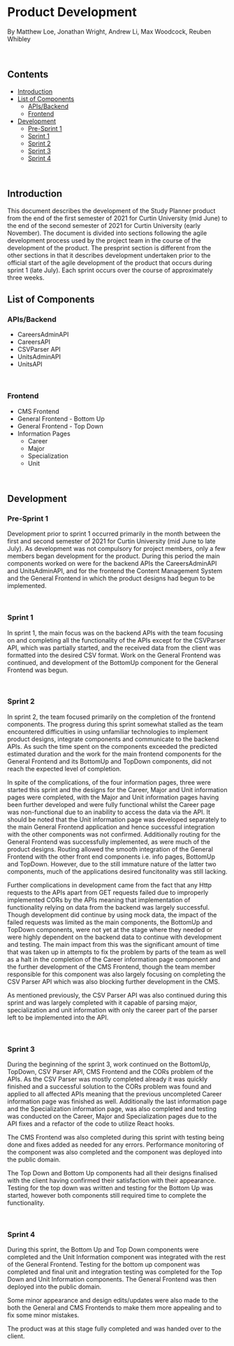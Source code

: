 # Product Development

By Matthew Loe, Jonathan Wright, Andrew Li, Max Woodcock, Reuben Whibley

<p>&nbsp;</p>

## Contents

- [Introduction](#introduction)
- [List of Components](#list-of-componenets)
    - [APIs/Backend](#apis/backend)
    - [Frontend](#frontend)
- [Development](#development)
    - [Pre-Sprint 1](#pre-sprint-1)
    - [Sprint 1](#sprint-1)
    - [Sprint 2](#sprint-2)
    - [Sprint 3](#sprint-3)
    - [Sprint 4](#sprint-4)

<p>&nbsp;</p>

## Introduction

This document describes the development of the Study Planner product from the end of the first semester of 2021 for Curtin University (mid June) to the end of the second semester of 2021 for Curtin University (early November). The document is divided into sections following the agile development process used by the project team in the course of the development of the product. The presprint section is different from the other sections in that it describes development undertaken prior to the official start of the agile development of the product that occurs during sprint 1 (late July). Each sprint occurs over the course of approximately three weeks.

## List of Components

### APIs/Backend

- CareersAdminAPI
- CareersAPI
- CSVParser API
- UnitsAdminAPI
- UnitsAPI

<p>&nbsp;</p>

### Frontend

- CMS Frontend
- General Frontend - Bottom Up
- General Frontend - Top Down
- Information Pages
  - Career
  - Major
  - Specialization
  - Unit

<p>&nbsp;</p>

## Development

### Pre-Sprint 1

Development prior to sprint 1 occurred primarily in the month between the first and second semester of 2021 for Curtin University (mid June to late July). As development was not compulsory for project members, only a few members began development for the product. During this period the main components worked on were for the backend APIs the CareersAdminAPI and UnitsAdminAPI, and for the frontend the Content Management System and the General Frontend in which the product designs had begun to be implemented.

<p>&nbsp;</p>

### Sprint 1

In sprint 1, the main focus was on the backend APIs with the team focusing on and completing all the functionality of the APIs except for the CSVParser API, which was partially started, and the received data from the client was formatted into the desired CSV format. Work on the General Frontend was continued, and development of the BottomUp component for the General Frontend was begun.

<p>&nbsp;</p>

### Sprint 2

In sprint 2, the team focused primarily on the completion of the frontend components. The progress during this sprint somewhat stalled as the team encountered difficulties in using unfamiliar technologies to implement product designs, integrate components and communicate to the backend APIs. As such the time spent on the components exceeded the predicted estimated duration and the work for the main frontend components for the General Frontend and its BottomUp and TopDown components, did not reach the expected level of completion.

In spite of the complications, of the four information pages, three were started this sprint and the designs for the Career, Major and Unit information pages were completed, with the Major and Unit information pages having been further developed and were fully functional whilst the Career page was non-functional due to an inability to access the data via the API. It should be noted that the Unit information page was developed separately to the main General Frontend application and hence successful integration with the other components was not confirmed. Additionally routing for the General Frontend was successfully implemented, as were much of the product designs. Routing allowed the smooth integration of the General Frontend with the other front end components i.e. info pages, BottomUp and TopDown. However, due to the still immature nature of the latter two components, much of the applications desired funcitonality was still lacking.

Further complications in development came from the fact that any Http requests to the APIs apart from GET requests failed due to improperly implemented CORs by the APIs meaning that implementation of functionality relying on data from the backend was largely successful. Though development did continue by using mock data, the impact of the failed requests was limited as the main components, the BottomUp and TopDown components, were not yet at the stage where they needed or were highly dependent on the backend data to continue with development and testing. The main impact from this was the significant amount of time that was taken up in attempts to fix the problem by parts of the team as well as a halt in the completion of the Career information page component and the further development of the CMS Frontend, though the team member responsible for this component was also largely focusing on completing the CSV Parser API which was also blocking further development in the CMS.

As mentioned previously, the CSV Parser API was also continued during this sprint and was largely completed with it capable of parsing major, specialization and unit information with only the career part of the parser left to be implemented into the API.

<p>&nbsp;</p>

### Sprint 3

During the beginning of the sprint 3, work continued on the BottomUp, TopDown, CSV Parser API, CMS Frontend and the CORs problem of the APIs. As the CSV Parser was mostly completed already it was quickly finished and a successful solution to the CORs problem was found and applied to all affected APIs meaning that the previous uncompleted Career information page was finished as well. Additionally the last information page and the Specialization information page, was also completed and testing was conducted on the Career, Major and Specialization pages due to the API fixes and a refactor of the code to utilize React hooks.

The CMS Frontend was also completed during this sprint with testing being done and fixes added as needed for any errors. Performance monitoring of the component was also completed and the component was deployed into the public domain.

The Top Down and Bottom Up components had all their designs finalised with the client having confirmed their satisfaction with their appearance. Testing for the top down was written and testing for the Bottom Up was started, however both components still required time to complete the functionality.

<p>&nbsp;</p>

### Sprint 4

During this sprint, the Bottom Up and Top Down components were completed and the Unit Information component was integrated with the rest of the General Frontend. Testing for the bottom up component was completed and final unit and integration testing was completed for the Top Down and Unit Information components. The General Frontend was then deployed into the public domain.

Some minor appearance and design edits/updates were also made to the both the General and CMS Frontends to make them more appealing and to fix some minor mistakes.

The product was at this stage fully completed and was handed over to the client.
